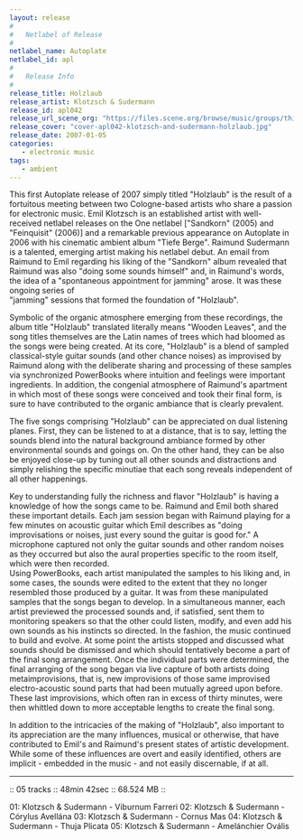 ```yaml
---
layout: release
#
#   Netlabel of Release
#
netlabel_name: Autoplate
netlabel_id: apl
#
#   Release Info
#
release_title: Holzlaub
release_artist: Klotzsch & Sudermann
release_id: apl042
release_url_scene_org: "https://files.scene.org/browse/music/groups/thinner/autoplate/zip/"
release_cover: "cover-apl042-klotzsch-and-sudermann-holzlaub.jpg"
release_date: 2007-01-05
categories:
   - electronic music
tags:
   - ambient
---
```

This first Autoplate release of 2007 simply titled "Holzlaub" is the result of 
a fortuitous meeting between two Cologne-based artists who share a passion for 
electronic music.  Emil Klotzsch is an established artist with well-received 
netlabel releases on the One netlabel ["Sandkorn" (2005) and "Feinquisit" 
(2006)] and a remarkable previous appearance on Autoplate in 2006 with his 
cinematic ambient album "Tiefe Berge".  Raimund Sudermann is a talented, 
emerging artist making his netlabel debut.   An email from Raimund to Emil 
regarding his liking of the "Sandkorn" album revealed that Raimund was also 
"doing some sounds himself" and, in Raimund's words,  the idea of a 
"spontaneous appointment for jamming" arose. It was these ongoing series of  
"jamming" sessions that formed the foundation of "Holzlaub".

Symbolic of the organic atmosphere emerging from these recordings, the album 
title "Holzlaub" translated literally means "Wooden Leaves", and the song 
titles themselves are the Latin names of trees which had bloomed as the songs 
were being created.    At its core, "Holzlaub" is a blend of sampled 
classical-style guitar sounds (and other chance noises) as improvised by 
Raimund along with the deliberate sharing and processing of these samples via 
synchronized PowerBooks where intuition and feelings were important 
ingredients.  In addition, the congenial atmosphere of Raimund's apartment in 
which most of these songs were conceived and took their final form, is sure to 
have contributed to the organic ambiance that is clearly prevalent.

The five songs comprising "Holzlaub" can be appreciated on dual listening 
planes.  First, they can be listened to at a distance, that is to say, letting 
the sounds blend into the natural background ambiance formed by other 
environmental sounds and goings on.  On the other hand, they can be also be 
enjoyed close-up by tuning out all other sounds and distractions and simply 
relishing the specific minutiae that each song reveals independent of all 
other happenings. 

Key to understanding fully the richness and flavor "Holzlaub" is having a 
knowledge of how the songs came to be. Raimund and Emil both shared these 
important details.  Each jam session began with Raimund playing for a few 
minutes on acoustic guitar which Emil describes as "doing improvisations or 
noises, just every sound the guitar is good for." A microphone captured not 
only the guitar sounds and other random noises as they occurred  but also 
the aural properties specific to the room itself, which were then recorded.  
Using PowerBooks, each artist manipulated the samples to his liking  and, 
in some cases, the sounds were edited to the extent that they no longer 
resembled those  produced by a guitar.  It was from these manipulated 
samples that the songs began to develop.  In a simultaneous manner, each 
artist previewed the processed sounds and, if satisfied, sent them to 
monitoring speakers so that the other could listen, modify, and even add 
his own sounds as his instincts so directed. In the fashion, the music 
continued to build and evolve.  At some point the artists stopped and 
discussed what sounds should be dismissed and which should tentatively become 
a part of the final song arrangement.  Once the individual parts were 
determined, the final arranging of the song began via live capture of both 
artists doing metaimprovisions, that is, new improvisions of those same 
improvised electro-acoustic sound parts that had been mutually agreed upon 
before. These last improvisions, which often ran in excess of thirty minutes, 
were then whittled down to more acceptable lengths to create the final song.

In addition to the intricacies of the making of "Holzlaub", also important 
to its appreciation are the many influences, musical or otherwise, that have 
contributed to Emil's and Raimund's present states of artistic development.  
While some of these influences are overt and easily identified,  others are 
implicit - embedded in the music -  and not easily discernable, if at all.

-------------------------------------------------------------------------------
:: 05 tracks :: 48min 42sec :: 68.524 MB ::

01: Klotzsch & Sudermann - Viburnum Farreri
02: Klotzsch & Sudermann - Córylus Avellána
03: Klotzsch & Sudermann - Cornus Mas
04: Klotzsch & Sudermann - Thuja Plicata
05: Klotzsch & Sudermann - Amelánchier Ovális
